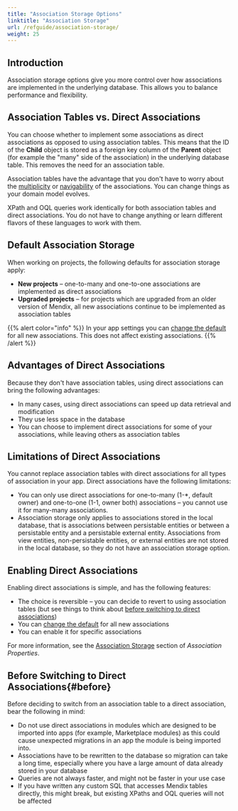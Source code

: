 ```yaml
---
title: "Association Storage Options"
linktitle: "Association Storage"
url: /refguide/association-storage/
weight: 25
---
```


## Introduction

Association storage options give you more control over how associations are implemented in the underlying database. This allows you to balance performance and flexibility.

## Association Tables vs. Direct Associations

You can choose whether to implement some associations as direct associations as opposed to using association tables. This means that the ID of the **Child** object is stored as a foreign key column of the **Parent** object (for example the "many" side of the association) in the underlying database table. This removes the need for an association table.

Association tables have the advantage that you don't have to worry about the [multiplicity](/refguide/association-properties/#multiplicity) or [navigability](/refguide/association-properties/#navigability) of the associations. You can change things as your domain model evolves.

XPath and OQL queries work identically for both association tables and direct associations. You do not have to change anything or learn different flavors of these languages to work with them.

## Default Association Storage

When working on projects, the following defaults for association storage apply:

* **New projects** – one-to-many and one-to-one associations are implemented as direct associations
* **Upgraded projects** – for projects which are upgraded from an older version of Mendix, all new associations continue to be implemented as association tables

{{% alert color="info" %}}
In your app settings you can [change the default](/refguide/app-settings/#miscellaneous) for all new associations. This does not affect existing associations.
{{% /alert %}}

## Advantages of Direct Associations

Because they don't have association tables, using direct associations can bring the following advantages:

* In many cases, using direct associations can speed up data retrieval and modification
* They use less space in the database
* You can choose to implement direct associations for some of your associations, while leaving others as association tables

## Limitations of Direct Associations

You cannot replace association tables with direct associations for all types of association in your app. Direct associations have the following limitations:

* You can only use direct associations for one-to-many (1-*, default owner) and one-to-one (1-1, owner both) associations – you cannot use it for many-many associations.
* Association storage only applies to associations stored in the local database, that is associations between persistable entities or between a persistable entity and a persistable external entity. Associations from view entities, non-persistable entities, or external entities are not stored in the local database, so they do not have an association storage option.

## Enabling Direct Associations

Enabling direct associations is simple, and has the following features:

* The choice is reversible – you can decide to revert to using association tables (but see things to think about [before switching to direct associations](#before))
* You can [change the default](/refguide/app-settings/#miscellaneous) for all new associations
* You can enable it for specific associations

For more information, see the [Association Storage](/refguide/association-properties/#storage) section of *Association Properties*.

## Before Switching to Direct Associations{#before}

Before deciding to switch from an association table to a direct association, bear the following in mind:

* Do not use direct associations in modules which are designed to be imported into apps (for example, Marketplace modules) as this could cause unexpected migrations in an app the module is being imported into.
* Associations have to be rewritten to the database so migration can take a long time, especially where you have a large amount of data already stored in your database
* Queries are not always faster, and might not be faster in your use case
* If you have written any custom SQL that accesses Mendix tables directly, this might break, but existing XPaths and OQL queries will not be affected

